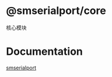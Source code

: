 # @smserialport/core

核心模块

# Documentation

[smserialport](https://github.com/imba97/smserialport)
